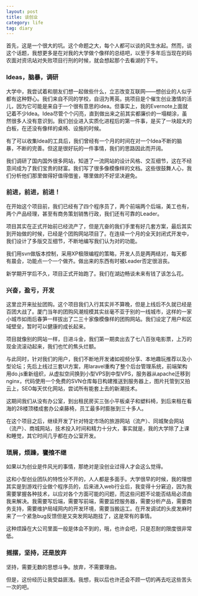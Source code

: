 ```yaml
---
layout: post
title: 谈创业
category: life
tag: diary
---
```



首先，这是一个很大的坑。这个命题之大，每个人都可以谈的风生水起。然而，谈这个话题，我想更多是在对我的大学做个像样的总结吧，以至于多年后当现在的码农面对资讯站对失败项目行刑的时候，就会想起那个去看湖的下午。

### Ideas，脑暴，调研

大学中，我尝试着和朋友们想一起做些什么，立志改变互联网——想创业的人似乎都有这种野心。我们来自不同的学校，自诩为菁英。挑项目是个催生创业激情的活儿，因为它可能是来自于一个很有意思的idea。但事实上，我的Evernote上面就记着不少Idea。Idea尽管个个闪亮，直到做出来之前其实都廉价的一塌糊涂，虽然很多人没有意识到。我们创业进入实质化进程后的第一件事，是买了一块超大的白板，在还没有像样的桌椅、设施的时候。

有了可以收集Idea的工具后，我们曾经有一个月的时间在对一个Idea不断的脑暴，不断的完善。但这是很好玩的一件事情，我们的思路因此而开阔。

我们调研了国内国外很多网站，知道了一流网站的设计风格、交互细节，这在不经意间成为了我们宝贵的财富。我们写了很多像模像样的文档。这些很鼓舞人心，我们分析他们那里做得好值得借鉴，哪里做的不好坚决避免。

### 前进，前进，前进！

在开始这个项目前，我们已经有了四个程序员了，两个前端两个后端，美工也有，两个产品经理，甚至有商务策划销售行政，我们还有可靠的Leader。

项目其实在正式开始前已经流产了，但是亢奋的我们手里有好几套方案，最后其实到开始做的时候，已经是个团购网站项目了。在连续一个月的全天封闭式开发中，我们设计了多版交互细节，不断地编写我们认为对的功能。

我们用svn做版本控制，采用XP极限编程的策略，开发人员是两两结对，每天都有晨会，功能点一个一个做齐。做出来的东西有时被Leader否定很沮丧。

新学期开学后不久，项目正式开始跑了。我们在湖边畅谈未来有钱了该怎么花。

### 兴奋，盈亏，开发

这里岔开来扯扯团购。这个项目我们入行其实并不算晚，但是上线后不久就已经是百团大战了。厦门当年的团购风潮规模其实丝毫不亚于别的一线城市，这样的一家小城市如雨后春笋一样拔出了二三十家像模像样的团购网站。我们设定了用户和区域壁垒，暂时可以健康的成长起来。

项目就像别的网站一样，日进斗金，我们第一期卖出去了七八百张电影票，上万的现金流滚动起来，我们也忙的焦头烂额。

与此同时，针对我们的用户，我们不断地开发诸如视频分享、本地趣玩推荐以及小型论坛；先后上线过三套UI方案，用laravel重构了整个后台管理系统，前端架构用do.js重新组织，从虚拟空间换到小型VPS到中型VPS，服务器从apache迁移到nginx，代码使用一个免费的SVN仓库每日构建推送到服务器上，图片托管到又拍云上，SEO每天优化网站，尝试所有能套上去的新潮技术。

这期间我们从没有办公室，到出租民房买三张小平板桌子和塑料椅，到后来租在看海的28楼顶楼成套办公桌藤椅，员工最多时膨胀到三十多人。

在这个项目之后，继续开发了针对特定市场的旅游网站（流产）、同城聚会网站（流产）、商城网站，技术投入时间和精力十分大，事实就是，我的大学除了上课和睡觉，其它时间几乎都在办公室开发。

### 琐屑，烦躁，饔飧不继

如果以为创业是件风光的事情，那绝对是没创业过得人才会这么觉得。

这和小型创业团队的特性分不开的，人人都是多面手。大学很早的时候，我的理想其实是到游戏行业做个程序员的，后来进入web行业后，我变得十分窘迫，因为我需要掌握各种技术，以应对各个方面可能的问题，而这些问题不论能否结局必须由我来解决。我需要写后端，需要写前端，需要监控服务器，需要分析产品，需要商务支持，需要维护局域网内的开发环境，需要当搬运工。在开发调试的头皮发麻时来了一个紧急bug反馈但是又突发网站跑挂了，这是常有的事情。

这种烦躁在大公司里面一般是体会不到的，哦，也许会吧，只是忍耐的限度很非常低。

### 摇摆，坚持，还是放弃

坚持，需要无数的思想斗争。放弃，不需要理由。

但是，这份经历让我受益匪浅。我想，我以后也许还会不顾一切的再去吃这些苦头一次的吧。
